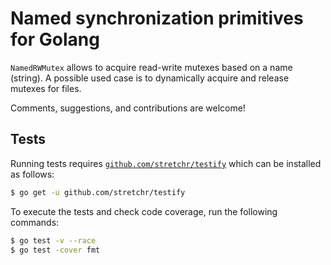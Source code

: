 # Named synchronization primitives for Golang

``NamedRWMutex`` allows to acquire read-write mutexes based on a name (string). A possible used case is to dynamically acquire and release mutexes for files.

Comments, suggestions, and contributions are welcome!

## Tests

Running tests requires [``github.com/stretchr/testify``](https://github.com/stretchr/testify) which can be installed as follows:

```bash
$ go get -u github.com/stretchr/testify
```

To execute the tests and check code coverage, run the following commands:

```bash
$ go test -v --race
$ go test -cover fmt
```

